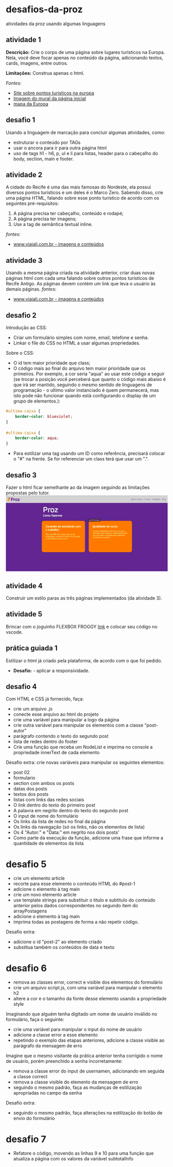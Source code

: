 # desafios-da-proz
atividades da proz usando algumas linguagens

## atividade 1
**Descrição:** Crie o corpo de uma página sobre lugares turísticos na Europa. Nela, você deve focar apenas no conteúdo da página, adicionando textos, cards, imagens, entre outros.

**Limitações:** Construa apenas o html.

*Fontes:*
- [Site sobre pontos turisticos na europa](https://turismo.eurodicas.com.br/pontos-turisticos-na-europa/)
- [Imagem do mural da página inicial](https://www.google.com/url?sa=i&url=https%3A%2F%2Fbr.freepik.com%2Ffotos-vetores-gratis%2Faviao-ceu&psig=AOvVaw3q4vXQRBYjPeOD6RuSu16I&ust=1709565411543000&source=images&cd=vfe&opi=89978449&ved=0CBIQjRxqFwoTCPj5lcqx2IQDFQAAAAAdAAAAABAE)
- [mapa da Europa](https://mundoeducacao.uol.com.br/geografia/o-continente-europeu.htm)


## desafio 1
Usando a linguagem de marcação para concluir algumas atividades, como:
- estruturar o conteúdo por TAGs
- usar o ancora para ir para outra página html
- uso de tags h1 - h6, p, ul e li para listas, header para o cabeçalho do body, section, main e footer.

## atividade 2
A cidade do Recife é uma das mais famosas do Nordeste, ela possui diversos pontos turísticos e um deles é o Marco Zero. Sabendo disso, crie uma página HTML, falando sobre esse ponto turístico de acordo com os seguintes pré-requisitos: 

1. A página precisa ter cabeçalho, conteúdo e rodapé;
2. A página precisa ter imagens; 
3. Use a tag de semântica textual inline.

*fontes:*
- [www.viajali.com.br - imagens e conteúdos](https://www.viajali.com.br/marco-zero-recife/)

## atividade 3
Usando a mesma página criada na atividade anterior, criar duas novas páginas html com cada uma falando sobre outros pontos turísticos de Recife Antigo. As páginas devem contém um link que leva o usuário às demais páginas.
*fontes:*
- [www.viajali.com.br - imagens e conteúdos](https://www.viajali.com.br/recife-antigo/#:~:text=Recife%20antigo%3A%20o%20que%20fazer%201%201.%20Pra%C3%A7a,Olinda%20Andr%C3%A9%20Luiz%20Lopes%20Vieira%20...%20Mais%20itens)

## desafio 2
Introdução ao CSS:
- Criar um formulário simples com nome, email, telefone e senha.
- Linkar o file do CSS no HTML a usar algumas propriedades.

Sobre o CSS:
- O id tem maior prioridade que class;
- O código mais ao final do arquivo tem maior prioridade que os primeiros. Por exemplo, a cor seria "aqua" ao usar este código a seguir (se trocar a posição você perceberá que quanto o código mais abaixo é que irá ser mantido, seguindo o mesmo sentido de linguagens de programação - o ultimo valor instanciado é quem permanecerá, mas isto pode não funcionar quando está configurando o display de um grupo de elementos.):
```CSS
#ultima-caixa {
    border-color: blueviolet;
}

#ultima-caixa {
    border-color: aqua;
}
```
- Para estilizar uma tag usando um ID como referência, precisará colocar o "#" na frente. Se for referenciar um class terá que usar um ".".

## desafio 3

Fazer o html ficar semelhante ao da imagem seguindo as limitações propostas pelo tutor.
![Objetivo](./images/imagem.webp)

## atividade 4

Construir um estilo paras as três páginas implementados (da atividade 3).

## atividade 5

Brincar com o joguinho FLEXBOX FROGGY [link](https://flexboxfroggy.com/) e colocar seu código no vscode.

## prática guiada 1

Estilizar o html já criado pela plataforma, de acordo com o que foi pedido.
- **Desafio:** - aplicar a responsividade.

## desafio 4 
Com HTML e CSS já fornecido, faça:
- crie um arquivo .js
- conecte esse arquivo ao html do projeto
- crie uma variável para manipular a logo da página
- crie outra variável para manipular os elementos com a classe "post-autor"
- parágrafo contendo o texto do segundo post
- lista de redes dentro do footer
- Crie uma função que receba um NodeList e imprima no console a propriedade innerText de cada elemento

Desafio extra: crie novas variáveis para manipular os seguintes elementos:

- post 02
- formulario
- section com ambos os posts
- datas dos posts
- textos dos posts
- listas com links das redes sociais
- O link dentro do texto do primeiro post
- A palavra em negrito dentro do texto do segundo post
- O input de nome do formulário
- Os links da lista de redes no final da página
- Os links da navegação (só os links, não os elementos de lista)
- Os 4 "Autor:" e "Data:" em negrito nos dois posts'
- Como parte da execução da função, adicione uma frase que informe a quantidade de elementos da lista

# desafio 5

- crie um elemento article
- recorte para esse elemento o conteúdo HTML do #post-1
- adicione o elemento à tag main
- crie um novo elemento article
- use template strings para substituir o titulo e subtitulo do conteúdo anterior pelos dados correspondentes no segundo item do arrayPostagens
- adicione o elemento à tag main
- imprima todas as postagens de forma a não repetir código.

Desafio extra:

- adicione o id "post-2" ao elemento criado
- substitua também os conteúdos de data e texto

# desafio 6

- remova as classes error, correct e visible dos elementos do formulário
- crie um arquivo script.js, com uma variável para manipular o elemento h2
- altere a cor e o tamanho da fonte desse elemento usando a propriedade style

Imaginando que alguém tenha digitado um nome de usuário inválido no formulário, faça o seguinte:

- crie uma variável para manipular o input do nome de usuário
- adicione a classe error a esse elemento
- repetindo o exemplo das etapas anteriores, adicione a classe visible ao parágrafo da mensagem de erro

Imagine que o mesmo visitante da prática anterior tenha corrigido o nome de usuário, porém preenchido a senha incorretamente:

- remova a classe error do input de usernamen, adicionando em seguida a classe correct
- remova a classe visible do elemento da mensagem de erro
- seguindo o mesmo padrão, faça as mudanças de estilização apropriadas no campo da senha

Desafio extra:

- seguindo o mesmo padrão, faça alterações na estilização do botão de envio do formulário

# desafio 7
-  Refatore o código, movendo as linhas 9 e 10 para uma função que atualiza a página com os valores da variável subtotalInfo